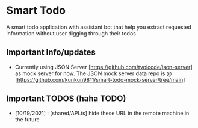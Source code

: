 # Smart Todo

A smart todo application with assistant bot that help you extract requested information without user digging through their todos

## Important Info/updates

- Currently using JSON Server [https://github.com/typicode/json-server] as mock server for now. The JSON mock server data repo is @ [https://github.com/kunkun9811/smart-todo-mock-server/tree/main]

## Important TODOS (haha TODO)

- [10/19/2021] : [shared/API.ts] hide these URL in the remote machine in the future
